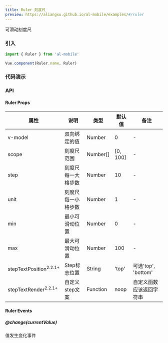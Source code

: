 ```yaml
---
title: Ruler 刻度尺
preview: https://aliangxu.github.io/al-mobile/examples/#/ruler
---
```


可滑动刻度尺

### 引入

```javascript
import { Ruler } from 'al-mobile'

Vue.component(Ruler.name, Ruler)
```

### 代码演示
<!-- DEMO -->

### API

#### Ruler Props
|属性 | 说明 | 类型 | 默认值 | 备注 |
|----|-----|------|------|------|
|v-model|双向绑定的值|Number|0|-|
|scope|刻度尺范围|Number[]|[0, 100]|-|
|step|刻度尺每一大格步数|Number|10|-|
|unit|刻度尺每一小格步数|Number|1|-|
|min|最小可滑动位置|Number|0|-|
|max|最大可滑动位置|Number|100|-|
|stepTextPosition<sup class="version-after">2.2.1+</sup>|Step标志位置|String|'top'|可选'top', 'bottom'|
|stepTextRender<sup class="version-after">2.2.1+</sup>|自定义step文案|Function|noop|自定义函数应该返回字符串|

#### Ruler Events

##### @change(currentValue)
值发生变化事件
